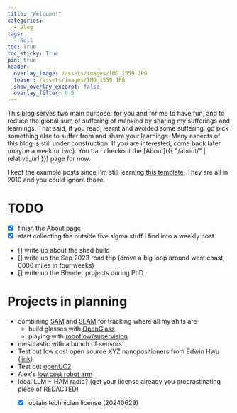 ```yaml
---
title: "Welcome!"
categories:
  - Blog
tags:
  - Null
toc: True
toc_sticky: True
pin: true
header:
  overlay_image: /assets/images/IMG_1559.JPG
  teaser: /assets/images/IMG_1559.JPG
  show_overlay_excerpt: false
  overlay_filter: 0.5
---
```


This blog serves two main purpose: for you and for me to have fun, and to reduce the global sum of suffering of mankind by sharing my sufferings and learnings. That said, if you read, learnt and avoided some suffering, go pick something else to suffer from and share your learnings. Many aspects of this blog is still under construction. If you are interested, come back later (maybe a week or two). You can checkout the [About]({{ "/about/" | relative_url }}) page for now.

I kept the example posts since I'm still learning [this template](https://github.com/mmistakes/minimal-mistakes). They are all in 2010 and you could ignore those.

# TODO
- [x] finish the About page
- [x] start collecting the outside five sigma stuff I find into a weekly post
- [] write up about the shed build
- [] write up the Sep 2023 road trip (drove a big loop around west coast, 6000 miles in four weeks)
- [] write up the Blender projects during PhD

# Projects in planning
- combining [SAM](https://github.com/facebookresearch/segment-anything) and [SLAM](https://github.com/UZ-SLAMLab/ORB_SLAM3) for tracking where all my shits are
  - build glasses with [OpenGlass](https://github.com/BasedHardware/OpenGlass)
  - playing with [roboflow/supervision](https://github.com/roboflow/supervision)
- meshtastic with a bunch of sensors
- Test out low cost open source XYZ nanopositioners from Edwin Hwu ([link](https://www.sciencedirect.com/science/article/pii/S2468067222000621))
- Test out [openUC2](https://x.com/OpenUc2)
- Alex's [low cost robot arm](https://github.com/AlexanderKoch-Koch/low_cost_robot)
- local LLM + HAM radio? (get your license already you procrastinating piece of REDACTED)
  - [x] obtain technician license (20240629)


